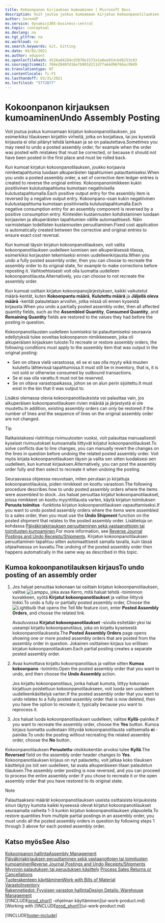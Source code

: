 ```yaml
---
title: Kokoonpanon kirjauksen kumoaminen | Microsoft Docs
description: Voit joutua joskus kumoamaan kirjatun kokoonpanotilauksen, jos esimerkiksi tilaukseen kirjattiin virheitä, jotka on korjattava, tai jos kyseistä kirjausta ei olisi pitänyt tehdä lainkaan ja se on palautettava.
author: SorenGP
ms.service: dynamics365-business-central
ms.topic: conceptual
ms.devlang: na
ms.tgt_pltfrm: na
ms.workload: na
ms.search.keywords: kit, kitting
ms.date: 04/01/2021
ms.author: edupont
ms.openlocfilehash: 4526ad4284cd3970e1573a1a8ea914cbd6253c83
ms.sourcegitcommit: 766e2840fd16efb901d211d7fa64d96766ac99d9
ms.translationtype: HT
ms.contentlocale: fi-FI
ms.lasthandoff: 03/31/2021
ms.locfileid: "5772877"
---
```

# <a name="undo-assembly-posting"></a><span data-ttu-id="f37ed-103">Kokoonpanon kirjauksen kumoaminen</span><span class="sxs-lookup"><span data-stu-id="f37ed-103">Undo Assembly Posting</span></span>
<span data-ttu-id="f37ed-104">Voit joutua joskus kumoamaan kirjatun kokoonpanotilauksen, jos esimerkiksi tilaukseen kirjattiin virheitä, jotka on korjattava, tai jos kyseistä kirjausta ei olisi pitänyt tehdä lainkaan ja se on palautettava.</span><span class="sxs-lookup"><span data-stu-id="f37ed-104">Sometimes you may need to undo a posted assembly order, for example when the order was posted with mistakes that must be corrected, or because it should not have been posted in the first place and must be rolled back.</span></span>

<span data-ttu-id="f37ed-105">Kun kumoat kirjatun kokoonpanotilauksen, joukko korjaavia nimiketapahtumia luodaan alkuperäisten tapahtumien palauttamiseksi.</span><span class="sxs-lookup"><span data-stu-id="f37ed-105">When you undo a posted assembly order, a set of corrective item ledger entries is created to reverse the original entries.</span></span> <span data-ttu-id="f37ed-106">Kokoonpanonimikkeen kukin positiivinen kulutustapahtuma kumotaan negatiivisella kulutustapahtumalla.</span><span class="sxs-lookup"><span data-stu-id="f37ed-106">Each positive output entry for the assembly item is reversed by a negative output entry.</span></span> <span data-ttu-id="f37ed-107">Kokoonpano-osan kukin negatiivinen kulutustapahtuma kumotaan positiivisella kulutustapahtumalla.</span><span class="sxs-lookup"><span data-stu-id="f37ed-107">Each negative consumption entry for an assembly component is reversed by a positive consumption entry.</span></span> <span data-ttu-id="f37ed-108">Kiinteiden kustannusten kohdistaminen luodaan korjaavien ja alkuperäisten tapahtumien välille automaattisesti. Näin varmistetaan todellisten kustannusten peruuttaminen.</span><span class="sxs-lookup"><span data-stu-id="f37ed-108">Fixed cost application is automatically created between the corrective and original entries to ensure exact cost reversal.</span></span>  

<span data-ttu-id="f37ed-109">Kun kumoat täysin kirjatun kokoonpanotilauksen, voit valita kokoonpanotilauksen uudelleen luomisen sen alkuperäisessä tilassa, esimerkiksi korjausten tekemiseksi ennen uudelleenkirjausta.</span><span class="sxs-lookup"><span data-stu-id="f37ed-109">When you undo a fully posted assembly order, then you can choose to recreate the assembly order to its original state, for example to make corrections before reposting it.</span></span> <span data-ttu-id="f37ed-110">Vaihtoehtoisesti voit olla luomatta uudelleen kokoonpanotilausta.</span><span class="sxs-lookup"><span data-stu-id="f37ed-110">Alternatively, you can choose to not recreate the assembly order.</span></span>  

<span data-ttu-id="f37ed-111">Kun kumoat osittain kirjatun kokoonpanojärjestyksen, kaikki vaikutetut määrä-kentät, kuten **Kokoonpantu määrä**, **Kulutettu määrä** ja **Jäljellä oleva määrä** -kentät palautetaan arvoihin, jotka niissä oli ennen kyseistä kirjausta.</span><span class="sxs-lookup"><span data-stu-id="f37ed-111">When you undo a partially posted assembly order, then all affected quantity fields, such as the **Assembled Quantity**, **Consumed Quantity**, and **Remaining Quantity** fields are restored to the values they had before the posting in question.</span></span>  

<span data-ttu-id="f37ed-112">Kokoonpanotilausten uudelleen luomiseksi tai palauttamiseksi seuraavia edellytyksiä tulee soveltaa kokoonpanon nimikkeeseen, joka oli alkuperäisen kirjauksen tuloste:</span><span class="sxs-lookup"><span data-stu-id="f37ed-112">To recreate or restore assembly orders, the following conditions must apply to the assembly item that was output in the original posting:</span></span>  

-   <span data-ttu-id="f37ed-113">Sen on oltava vielä varastossa, eli se ei saa olla myyty eikä muuten kulutettu lähtevissä tapahtumissa.</span><span class="sxs-lookup"><span data-stu-id="f37ed-113">It must still be in inventory, that is, it is not sold or otherwise consumed by outbound transactions.</span></span>  
-   <span data-ttu-id="f37ed-114">Se ei saa olla varattu.</span><span class="sxs-lookup"><span data-stu-id="f37ed-114">It must not be reserved.</span></span>  
-   <span data-ttu-id="f37ed-115">Se on oltava varastopaikassa, johon se on alun perin sijoitettu.</span><span class="sxs-lookup"><span data-stu-id="f37ed-115">It must exist in the bin that it was output to.</span></span>  

<span data-ttu-id="f37ed-116">Lisäksi olemassa olevia kokoonpanotilauksista voi palauttaa vain, jos alkuperäisen kokoonpanotilauksen rivien määrää ja järjestystä ei ole muutettu.</span><span class="sxs-lookup"><span data-stu-id="f37ed-116">In addition, existing assembly orders can only be restored if the number of lines and the sequence of lines on the original assembly order are not changed.</span></span>  

> [!TIP]  
>  <span data-ttu-id="f37ed-117">Ratkaistaksesi ristiriitoja rivimuutosten vuoksi, voit palauttaa manuaalisesti kyseiset rivimuutokset kumoamalla liittyvät kirjatut kokoonpanotilaukset.</span><span class="sxs-lookup"><span data-stu-id="f37ed-117">To solve conflicts due to line changes, you can manually revert the changes on the lines in question before undoing the related posted assembly order.</span></span> <span data-ttu-id="f37ed-118">Voit myös kirjata kokoonpanotilauksen täysin ja valita sen sitten luodaksesi sen uudelleen, kun  kumoat kirjauksen.</span><span class="sxs-lookup"><span data-stu-id="f37ed-118">Alternatively, you can post the assembly order fully and then select to recreate it when undoing the posting.</span></span>  

<span data-ttu-id="f37ed-119">Seuraavassa ohjeessa neuvotaan, miten perutaan jo kirjattuja kokoonpanotilauksia, joiden nimikkeet on koottu varastoon.</span><span class="sxs-lookup"><span data-stu-id="f37ed-119">The following procedure describes how to undo posted assembly orders where the items were assembled to stock.</span></span> <span data-ttu-id="f37ed-120">Jos haluat peruuttaa kirjatut kokoonpanotilaukset, joissa nimikkeet on koottu myyntitilausta varten, käytä kirjatun toimituksen **Peruuta toimitus** -funktiota kirjatun kokoonpanotilauksen vapauttamiseksi.</span><span class="sxs-lookup"><span data-stu-id="f37ed-120">If you want to undo posted assembly orders where the items were assembled to a sales order, then you must use the **Undo Shipment** function on the posted shipment that relates to the posted assembly order.</span></span> <span data-ttu-id="f37ed-121">Lisätietoja on kohdassa [Päiväkirjakirjauksen peruuttaminen sekä vastaanottojen tai toimitusten kumoaminen](finance-how-reverse-journal-posting.md).</span><span class="sxs-lookup"><span data-stu-id="f37ed-121">For more information, see [Reverse Journal Postings and Undo Receipts/Shipments](finance-how-reverse-journal-posting.md).</span></span> <span data-ttu-id="f37ed-122">Kirjatun kokoonpanotilauksen peruuttaminen tapahtuu sitten automaattisesti samalla tavalla, kuin tässä ohjeaiheessa on kuvattu.</span><span class="sxs-lookup"><span data-stu-id="f37ed-122">The undoing of the posted assembly order then happens automatically in the same way as described in this topic.</span></span>  

## <a name="to-undo-posting-of-an-assembly-order"></a><span data-ttu-id="f37ed-123">Kumoa kokoonpanotilauksen kirjaus</span><span class="sxs-lookup"><span data-stu-id="f37ed-123">To undo posting of an assembly order</span></span>  
1.  <span data-ttu-id="f37ed-124">Jos haluat peruuttaa kokonaan tai osittain kirjatun kokoonpanotilauksen, valitse ![Lamppu, joka avaa Kerro, mitä haluat tehdä -toiminnon](media/ui-search/search_small.png "Kerro, mitä haluat tehdä") kuvakkeen, syötä **Kirjatut kokoonpanotilaukset** ja valitse liittyvä linkki.</span><span class="sxs-lookup"><span data-stu-id="f37ed-124">To undo a fully or partially posted assembly order, Choose the ![Lightbulb that opens the Tell Me feature](media/ui-search/search_small.png "Tell me what you want to do") icon, enter **Posted Assembly Orders**, and choose the related link.</span></span>  

    <span data-ttu-id="f37ed-125">Avautuvassa **Kirjatut kokoonpanotilaukset** -sivulla esitetään yksi tai useampi kirjattu kokoonpanotilaus, joka on kirjattu kyseisestä kokoonpanotilauksesta.</span><span class="sxs-lookup"><span data-stu-id="f37ed-125">The **Posted Assembly Orders** page opens showing one or more posted assembly orders that are posted from the assembly order in question.</span></span> <span data-ttu-id="f37ed-126">Jokainen osittainen kirjaus luo erillisen kirjatun kokoonpanotilauksen.</span><span class="sxs-lookup"><span data-stu-id="f37ed-126">Each partial posting creates a separate posted assembly order.</span></span>  
2.  <span data-ttu-id="f37ed-127">Avaa kumottava kirjattu kokoonpanotilaus ja valitse sitten **Kumoa kokoonpano** -toiminto.</span><span class="sxs-lookup"><span data-stu-id="f37ed-127">Open the posted assembly order that you want to undo, and then choose the **Undo Assembly** action.</span></span>  

    <span data-ttu-id="f37ed-128">Jos kirjattu kokoonpanotilaus, jonka haluat kumota, liittyy kokonaan kirjattuun poistettuun kokoonpanotilaukseen, voit luoda sen uudelleen uudelleenkäsittelyä varten.</span><span class="sxs-lookup"><span data-stu-id="f37ed-128">If the posted assembly order that you want to undo relates to a fully posted assembly order that is now deleted, then you have the option to recreate it, typically because you want to reprocess it.</span></span>  
3.  <span data-ttu-id="f37ed-129">Jos haluat luoda kokoonpanotilauksen uudelleen, valitse **Kyllä**-painike.</span><span class="sxs-lookup"><span data-stu-id="f37ed-129">If you want to recreate the assembly order, choose the **Yes** button.</span></span> <span data-ttu-id="f37ed-130">Kumoa kirjaus luomatta uudestaan liittyvää kokoonpanotilausta valitsemalla **ei** -painike.</span><span class="sxs-lookup"><span data-stu-id="f37ed-130">To undo the posting without recreating the related assembly order, choose the **No** button.</span></span>  

<span data-ttu-id="f37ed-131">Kokoonpanotilauksen **Peruutettu**-otsikkokentän arvoksi tulee **Kyllä**.</span><span class="sxs-lookup"><span data-stu-id="f37ed-131">The **Reversed** field on the assembly order header changes to **Yes**.</span></span> <span data-ttu-id="f37ed-132">Kokoonpanotilauksen kirjaus on nyt palautettu, voit jatkaa koko tilauksen käsittelyä jos loit sen uudelleen, tai avata alkuperäiseen tilaan palautetun tilauksen.</span><span class="sxs-lookup"><span data-stu-id="f37ed-132">The assembly order posting is now reversed, and you can proceed to process the entire assembly order if you chose to recreate it or the open assembly order that you have restored to its original state.</span></span>  

> [!NOTE]  
>  <span data-ttu-id="f37ed-133">Palauttaaksesi määrät kokoonpanotilauksen useista osittaisista kirjauksista sinun täytyy kumota kaikki kyseessä olevat kirjatut kokoonpanotilaukset seuraamalla vaiheita 1-3 kunkin kirjatun kokoonpanotilauksen yläpuolella.</span><span class="sxs-lookup"><span data-stu-id="f37ed-133">To restore quantities from multiple partial postings in an assembly order, you must undo all the posted assembly orders in question by following steps 1 through 3 above for each posted assembly order.</span></span>  

## <a name="see-also"></a><span data-ttu-id="f37ed-134">Katso myös</span><span class="sxs-lookup"><span data-stu-id="f37ed-134">See Also</span></span>  
[<span data-ttu-id="f37ed-135">Kokoonpanon hallinta</span><span class="sxs-lookup"><span data-stu-id="f37ed-135">Assembly Management</span></span>](assembly-assemble-items.md)  
[<span data-ttu-id="f37ed-136">Päiväkirjakirjauksen peruuttaminen sekä vastaanottojen tai toimitusten kumoaminen</span><span class="sxs-lookup"><span data-stu-id="f37ed-136">Reverse Journal Postings and Undo Receipts/Shipments</span></span>](finance-how-reverse-journal-posting.md)  
<span data-ttu-id="f37ed-137">[Myynnin palautuksen tai peruutuksen käsittely](sales-how-process-sales-returns-cancellations.md)  </span><span class="sxs-lookup"><span data-stu-id="f37ed-137">[Process Sales Returns or Cancellations](sales-how-process-sales-returns-cancellations.md)  </span></span>  
[<span data-ttu-id="f37ed-138">Tuoterakenteen käyttäminen</span><span class="sxs-lookup"><span data-stu-id="f37ed-138">Work with Bills of Material</span></span>](inventory-how-work-BOMs.md)  
[<span data-ttu-id="f37ed-139">Varasto</span><span class="sxs-lookup"><span data-stu-id="f37ed-139">Inventory</span></span>](inventory-manage-inventory.md)  
[<span data-ttu-id="f37ed-140">Rakennetiedot: Fyysisen varaston hallinta</span><span class="sxs-lookup"><span data-stu-id="f37ed-140">Design Details: Warehouse Management</span></span>](design-details-warehouse-management.md)  
<span data-ttu-id="f37ed-141">[[!INCLUDE[prod_short](includes/prod_short.md)] -ohjelman käyttäminen](ui-work-product.md)</span><span class="sxs-lookup"><span data-stu-id="f37ed-141">[Working with [!INCLUDE[prod_short](includes/prod_short.md)]](ui-work-product.md)</span></span>


[!INCLUDE[footer-include](includes/footer-banner.md)]